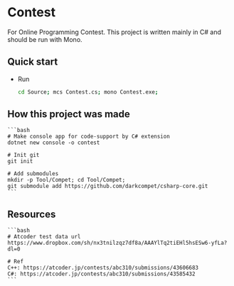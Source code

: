 # Contest

For Online Programming Contest.
This project is written mainly in C# and should be run with Mono.


## Quick start

- Run

	```bash
	cd Source; mcs Contest.cs; mono Contest.exe;
	```


## How this project was made

	```bash
	# Make console app for code-support by C# extension
	dotnet new console -o contest

	# Init git
	git init

	# Add submodules
	mkdir -p Tool/Compet; cd Tool/Compet;
	git submodule add https://github.com/darkcompet/csharp-core.git
	```


## Resources

	```bash
	# Atcoder test data url
	https://www.dropbox.com/sh/nx3tnilzqz7df8a/AAAYlTq2tiEHl5hsESw6-yfLa?dl=0

	# Ref
	C++: https://atcoder.jp/contests/abc310/submissions/43606683
	C#: https://atcoder.jp/contests/abc310/submissions/43585432
	```
